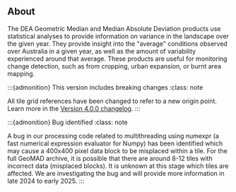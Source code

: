 ## About

The DEA Geometric Median and Median Absolute Deviation products use statistical analyses to provide information on variance in the landscape over the given year. They provide insight into the "average" conditions observed over Australia in a given year, as well as the amount of variability experienced around that average. These products are useful for monitoring change detection, such as from cropping, urban expansion, or burnt area mapping.

:::{admonition} This version includes breaking changes
:class: note

All tile grid references have been changed to refer to a new origin point. Learn more in the [Version 4.0.0 changelog](./?tab=history#v4.0.0).
:::

:::{admonition} Bug identified
:class: note
 
A bug in our processing code related to multithreading using numexpr (a fast numerical expression evaluator for Numpy) has been identified which may cause a 400x400 pixel data block to be misplaced within a tile. For the full GeoMAD archive, it is possible that there are around 8-12 tiles with incorrect data (misplaced blocks). It is unknown at this stage which tiles are affected. We are investigating the bug and will provide more information in late 2024 to early 2025.
:::


